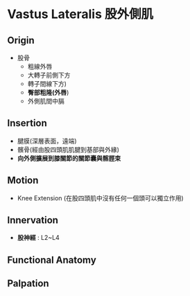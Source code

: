# Vastus Lateralis 股外側肌
## Origin
* 股骨
	* 粗線外唇
	* 大轉子前側下方
	* 轉子間線下方)
	* **臀部粗隆(外唇**)
	* 外側肌間中膈  

## Insertion
* 腱膜(深層表面，遠端)
* 髕骨(經由股四頭肌肌腱到基部與外緣)
* **向外側擴展到膝關節的關節囊與髂脛束**  

## Motion
* Knee Extension (在股四頭肌中沒有任何一個頭可以獨立作用)  

## Innervation
* **股神經** : L2~L4  

## Functional Anatomy
## Palpation